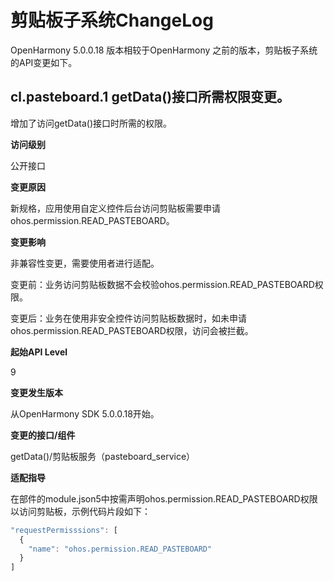 # 剪贴板子系统ChangeLog

OpenHarmony 5.0.0.18 版本相较于OpenHarmony 之前的版本，剪贴板子系统的API变更如下。

## cl.pasteboard.1 getData()接口所需权限变更。

增加了访问getData()接口时所需的权限。

**访问级别**

公开接口

**变更原因** 

新规格，应用使用自定义控件后台访问剪贴板需要申请ohos.permission.READ_PASTEBOARD。

**变更影响**

非兼容性变更，需要使用者进行适配。

变更前：业务访问剪贴板数据不会校验ohos.permission.READ_PASTEBOARD权限。

变更后：业务在使用非安全控件访问剪贴板数据时，如未申请ohos.permission.READ_PASTEBOARD权限，访问会被拦截。

**起始API Level** 

9

**变更发生版本**

从OpenHarmony SDK 5.0.0.18开始。

**变更的接口/组件**

getData()/剪贴板服务（pasteboard_service）

**适配指导**

在部件的module.json5中按需声明ohos.permission.READ_PASTEBOARD权限以访问剪贴板，示例代码片段如下：
```ts
"requestPermisssions": [
  {
    "name": "ohos.permission.READ_PASTEBOARD"
  }
]
```